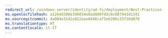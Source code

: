 ```yaml
---
redirect_url: /windows-server/identity/ad-fs/deployment/Best-Practices-Securing-AD-FS
ms.openlocfilehash: a1264d39b6390034e0ad480fd5c8c887943d1341
ms.sourcegitcommit: 4a084e3141e822eae8d48caf5eb286c25f30d870
ms.translationtype: HT
ms.contentlocale: it-IT
---
```

